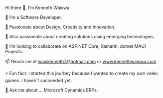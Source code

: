 Hi there 👋, I’m Kenneth Waiswa

👀 I’m a Software Developer.

🌱 Passionate about Design, Creativity and Innovation.

💞️ Also passionate about creating solutions using emerging technologies.

👯 I’m looking to collaborate on ASP.NET Core, Xamarin, dotnet MAUI Projects.

📫 Reach me at wswkenneth7@hotmail.com or www.kennethwaiswa.com

⚡ Fun fact: I started this jourbey because I wanted to create my own video games. I haven't succeeded yet.

💬 Ask me about ... Microsoft Dynamics ERPs.
